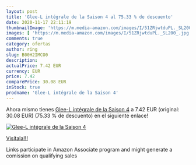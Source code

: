 ```yaml
---
layout: post
title: 'Glee-L intégrale de la Saison 4 al 75.33 % de descuento'
date: 2020-11-17 22:11:19
thumbnailImage: 'https://m.media-amazon.com/images/I/51ZRjwtduPL._SL200_.jpg'
images: [ 'https://m.media-amazon.com/images/I/51ZRjwtduPL._SL200_.jpg' ]
comments: true
category: ofertas
author: ring
slug: B00H2IMCO0
description:
actualPrice: 7.42 EUR
currency: EUR
price: 7.42
comparePrice: 30.08 EUR
inStock: true
prodname: 'Glee-L intégrale de la Saison 4'
---
```


Ahora mismo tienes [Glee-L intégrale de la Saison 4](https://www.amazon.fr/dp/B00H2IMCO0/?tag=tolees0d-21) a 7.42 EUR (original: 30.08 EUR) (75.33 %  de descuento) en el siguiente enlace!

[![Glee-L intégrale de la Saison 4](https://m.media-amazon.com/images/I/51ZRjwtduPL._SL200_.jpg)](https://www.amazon.fr/dp/B00H2IMCO0/?tag=tolees0d-21)

[Visítala!!!](https://www.amazon.fr/dp/B00H2IMCO0/?tag=tolees0d-21)

Links participate in Amazon Associate program and might generate a comission on qualifying sales
